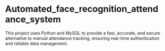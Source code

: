 # Automated_face_recognition_attendance_system
This project uses Python and MySQL to provide a fast, accurate, and secure alternative to manual attendance tracking, ensuring real-time authentication and reliable data management.
